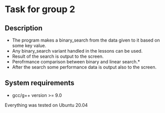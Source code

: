 # Task for group 2

## Description

* The program makes a binary_search from the data given to it based on some key value.
* Any binary_search variant handled in the lessons can be used.
* Result of the search is output to the screen.
* Perofrmance comparison between binary and linear search.*
* After the search some performance data is output also to the screen. 

## System requirements

* gcc/g++ version >= 9.0

Everything was tested on Ubuntu 20.04